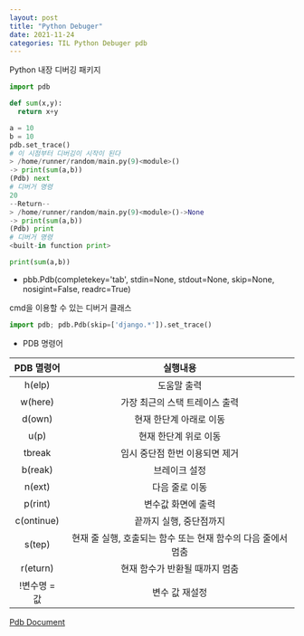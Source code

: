 ```yaml
---
layout: post
title: "Python Debuger"
date: 2021-11-24
categories: TIL Python Debuger pdb
---
```


Python 내장 디버깅 패키지

```python
import pdb

def sum(x,y):
  return x+y

a = 10
b = 10
pdb.set_trace()
# 이 시점부터 디버깅이 시작이 된다
> /home/runner/random/main.py(9)<module>()
-> print(sum(a,b))
(Pdb) next
# 디버거 명령
20
--Return--
> /home/runner/random/main.py(9)<module>()->None
-> print(sum(a,b))
(Pdb) print
# 디버거 명령
<built-in function print>

print(sum(a,b))
```

- pbb.Pdb(completekey='tab', stdin=None, stdout=None, skip=None, nosigint=False, readrc=True)

cmd을 이용할 수 있는 디버거 클래스

```python
import pdb; pdb.Pdb(skip=['django.*']).set_trace()
```

- PDB 명령어

| **PDB 멸령어** |                         **실행내용**                          |
| :------------: | :-----------------------------------------------------------: |
|     h(elp)     |                          도움말 출력                          |
|    w(here)     |                가장 최근의 스택 트레이스 출력                 |
|     d(own)     |                    현재 한단계 아래로 이동                    |
|      u(p)      |                     현재 한단계 위로 이동                     |
|     tbreak     |                임시 중단점 한번 이용되면 제거                 |
|    b(reak)     |                         브레이크 설정                         |
|     n(ext)     |                        다음 줄로 이동                         |
|    p(rint)     |                      변수값 화면에 출력                       |
|   c(ontinue)   |                    끝까지 실행, 중단점까지                    |
|     s(tep)     | 현재 줄 실행, 호출되는 함수 또는 현재 함수의 다음 줄에서 멈춤 |
|    r(eturn)    |                현재 함수가 반환될 때까지 멈춤                 |
|  !변수명 = 값  |                        변수 값 재설정                         |

[Pdb Document](https://docs.python.org/ko/3.7/library/pdb.html)
